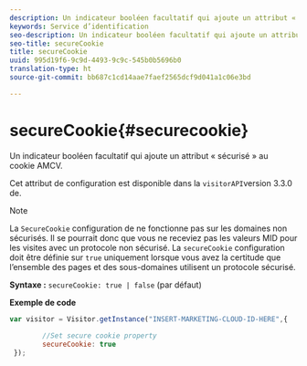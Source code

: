 ```yaml
---
description: Un indicateur booléen facultatif qui ajoute un attribut « sécurisé » au cookie AMCV.
keywords: Service d’identification
seo-description: Un indicateur booléen facultatif qui ajoute un attribut « sécurisé » au cookie AMCV.
seo-title: secureCookie
title: secureCookie
uuid: 995d19f6-9c9d-4493-9c9c-545b0b5696b0
translation-type: ht
source-git-commit: bb687c1cd14aae7faef2565dcf9d041a1c06e3bd

---
```



# secureCookie{#securecookie}

Un indicateur booléen facultatif qui ajoute un attribut « sécurisé » au cookie AMCV.

Cet attribut de configuration est disponible dans la `visitorAPI`version 3.3.0 de.

>[!NOTE]
>
>La `SecureCookie` configuration de ne fonctionne pas sur les domaines non sécurisés. Il se pourrait donc que vous ne receviez pas les valeurs MID pour les visites avec un protocole non sécurisé. La `secureCookie` configuration doit être définie sur `true` uniquement lorsque vous avez la certitude que l’ensemble des pages et des sous-domaines utilisent un protocole sécurisé.

**Syntaxe :** `secureCookie: true | false` (par défaut)

**Exemple de code**

```js
var visitor = Visitor.getInstance("INSERT-MARKETING-CLOUD-ID-HERE",{ 
 
        //Set secure cookie property 
        secureCookie: true 
 });
```

